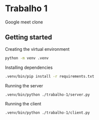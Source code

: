 # Trabalho 1

Google meet clone


## Getting started

Creating the virtual environment

```sh
python -m venv .venv
```

Installing dependencies

```sh
.venv/bin/pip install -r requirements.txt
```

Running the server

```sh
.venv/bin/python ./trabalho-1/server.py
```

Running the client

```sh
.venv/bin/python ./trabalho-1/client.py
```
